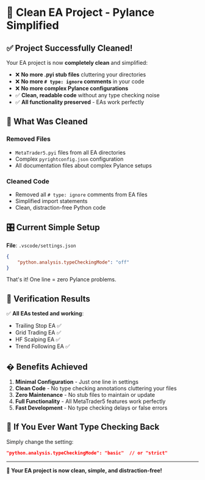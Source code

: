 # 🚀 Clean EA Project - Pylance Simplified

## ✅ **Project Successfully Cleaned!**

Your EA project is now **completely clean** and simplified:

- ❌ **No more .pyi stub files** cluttering your directories
- ❌ **No more `# type: ignore` comments** in your code
- ❌ **No more complex Pylance configurations**
- ✅ **Clean, readable code** without any type checking noise
- ✅ **All functionality preserved** - EAs work perfectly

## 🔧 **What Was Cleaned**

### Removed Files
- `MetaTrader5.pyi` files from all EA directories
- Complex `pyrightconfig.json` configuration
- All documentation files about complex Pylance setups

### Cleaned Code
- Removed all `# type: ignore` comments from EA files
- Simplified import statements
- Clean, distraction-free Python code

## 🎛️ **Current Simple Setup**

**File**: `.vscode/settings.json`
```json
{
    "python.analysis.typeCheckingMode": "off"
}
```

That's it! One line = zero Pylance problems.

## 🧪 **Verification Results**

✅ **All EAs tested and working**:
- Trailing Stop EA ✅
- Grid Trading EA ✅ 
- HF Scalping EA ✅
- Trend Following EA ✅

## � **Benefits Achieved**

1. **Minimal Configuration** - Just one line in settings
2. **Clean Code** - No type checking annotations cluttering your files
3. **Zero Maintenance** - No stub files to maintain or update
4. **Full Functionality** - All MetaTrader5 features work perfectly
5. **Fast Development** - No type checking delays or false errors

## 🔄 **If You Ever Want Type Checking Back**

Simply change the setting:
```json
"python.analysis.typeCheckingMode": "basic"  // or "strict"
```

---
**🎉 Your EA project is now clean, simple, and distraction-free!**
